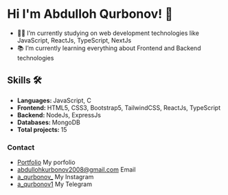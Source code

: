 <h1>Hi I'm Abdulloh Qurbonov! 👋</h1>
<ul>
     <li>👨‍💻 I’m currently studying on web development technologies like JavaScript, ReactJs, TypeScript, NextJs</li>
     <li>📚 I’m currently learning everything about Frontend and Backend technologies</li>
</ul>

<h2>Skills 🛠️</h2>

<ul>
     <li><b>Languages: </b>JavaScript, C</li>
     <li><b>Frontend: </b>HTML5, CSS3, Bootstrap5, TailwindCSS, ReactJs, TypeScript</li>
     <li><b>Backend: </b>NodeJs, ExpressJs</li>
     <li><b>Databases: </b>MongoDB</li>
     <li><b>Total projects: </b>15 </li>
</ul>

<h3>Contact</h3>
<ul>
     <li><a href="https://abullohfolio-2.vercel.app/">Portfolio</a> My porfolio</li>
     <li><a href="https://google.com">abdullohkurbonov2008@gmail.com</a> Email</li>
     <li><a href="https://www.instagram.com/a_qurbonov_/">a_qurbonov_</a> My Instagram</li>
     <li><a href="https://t.me/a_qurbobov1">a_qurbonov1</a> My Telegram</li>
</ul>
